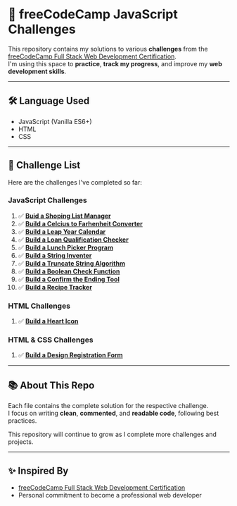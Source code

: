 # 📘 freeCodeCamp JavaScript Challenges

This repository contains my solutions to various **challenges** from the  
[freeCodeCamp Full Stack Web Development Certification](https://www.freecodecamp.org/learn).  
I'm using this space to **practice**, **track my progress**, and improve my **web development skills**.

---

## 🛠 Language Used

- JavaScript (Vanilla ES6+)
- HTML
- CSS

---

## 🚀 Challenge List

Here are the challenges I've completed so far:

### JavaScript Challenges

1. ✅ **[Buid a Shoping List Manager](shopingListManager.js)**
2. ✅ **[Build a Celcius to Farhenheit Converter](celciusToFahrenheit.js)**
3. ✅ **[Build a Leap Year Calendar](leapYearCalendar.js)**
4. ✅ **[Build a Loan Qualification Checker](loanQualificationChecker.js)**
5. ✅ **[Build a Lunch Picker Program](lunchPickerProgram.js)**
6. ✅ **[Build a String Inventer](stringInventer.js)**
7. ✅ **[Build a Truncate String Algorithm](truncateStringAlgorithm.js)**
8. ✅ **[Build a Boolean Check Function](booleanCheckFunction.js)**
9. ✅ **[Build a Confirm the Ending Tool](confirmTheEndingTool.js)**
10. ✅ **[Build a Recipe Tracker](recipeTrackrer.js)**

### HTML Challenges
1. ✅ **[Build a Heart Icon](./buildHeartIcon.html)**

### HTML & CSS Challenges
1. ✅ **[Build a Design Registration Form](https://github.com/anggunazkiyah/freeCodeCamp-Challages/tree/main/registration%20form%20design)**

---

## 📚 About This Repo

Each file contains the complete solution for the respective challenge.  
I focus on writing **clean**, **commented**, and **readable code**, following best practices.

This repository will continue to grow as I complete more challenges and projects.

---

## ✨ Inspired By

- [freeCodeCamp Full Stack Web Development Certification](https://www.freecodecamp.org/learn)
- Personal commitment to become a professional web developer
